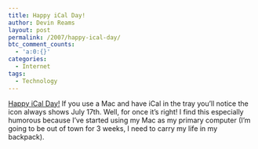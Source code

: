 ```yaml
---
title: Happy iCal Day!
author: Devin Reams
layout: post
permalink: /2007/happy-ical-day/
btc_comment_counts:
  - 'a:0:{}'
categories:
  - Internet
tags:
  - Technology
---
```

[Happy iCal Day!][1] If you use a Mac and have iCal in the tray you&#8217;ll notice the icon always shows July 17th. Well, for once it&#8217;s right! I find this especially humorous because I&#8217;ve started using my Mac as my primary computer (I&#8217;m going to be out of town for 3 weeks, I need to carry my life in my backpack).

 [1]: http://www.joyoftech.com/joyoftech/joystuff/icalday.html